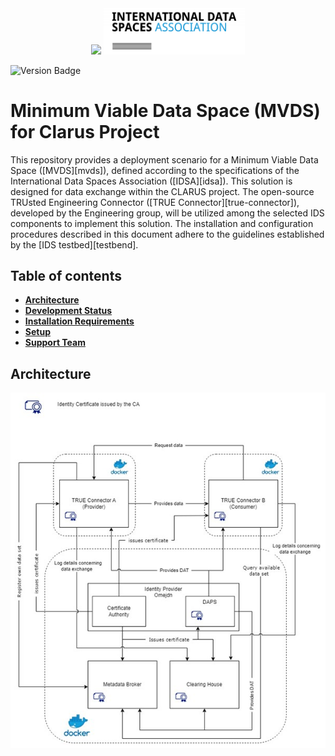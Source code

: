 <p align="center">
<img src="docs/images/clarus-logo.png" width="15%"/> <img src="images/idsa-logo.png" width="45%"/> 
</p>

![Version Badge](https://img.shields.io/badge/Release-In%20Progress-green)

<!--the list of used link is at the bottom of the file-->

# Minimum Viable Data Space (MVDS) for Clarus Project
This repository provides a deployment scenario for a Minimum Viable Data Space ([MVDS][mvds]), defined according to the specifications of the International Data Spaces Association ([IDSA][idsa]). This solution is designed for data exchange within the CLARUS project.
The open-source TRUsted Engineering Connector ([TRUE Connector][true-connector]), developed by the Engineering group, will be utilized among the selected IDS components to implement this solution.
The installation and configuration procedures described in this document adhere to the guidelines established by the [IDS testbed][testbend].

## Table of contents
* [**Architecture**](#architecture)
* [**Development Status**](#development-status)
* [**Installation Requirements**](#installation-requirements)
* [**Setup**](#setup)
* [**Support Team**](#support-team)
<!--* [**License**](#license)-->
<!--* [**Endpoints**](#endpoints)-->

## Architecture

![Architecture](images/clarus-architecture.jpg)
